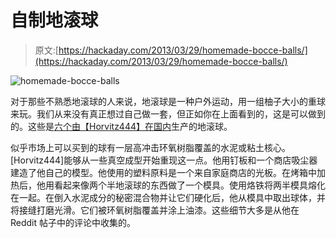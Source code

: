 # 自制地滚球

> 原文:[https://hackaday.com/2013/03/29/homemade-bocce-balls/](https://hackaday.com/2013/03/29/homemade-bocce-balls/)

![homemade-bocce-balls](../Images/3fd5a08661117166b802d43f7fde762e.png)

对于那些不熟悉地滚球的人来说，地滚球是一种户外运动，用一组柚子大小的重球来玩。我们从来没有真正想过自己做一套，但正如你在上面看到的，这是可以做到的。这些是[六个由【Horvitz444】在国内](http://imgur.com/a/JawPa)生产的地滚球。

似乎市场上可以买到的球有一层高冲击环氧树脂覆盖的水泥或粘土核心。[Horvitz444]能够从一些真空成型开始重现这一点。他用钉板和一个商店吸尘器建造了他自己的模型。他使用的塑料原料是一个来自家庭商店的光板。在烤箱中加热后，他用看起来像两个半地滚球的东西做了一个模具。使用烙铁将两半模具熔化在一起。在倒入水泥成分的秘密混合物并让它们硬化后，他从模具中取出球体，并将接缝打磨光滑。它们被环氧树脂覆盖并涂上油漆。这些细节大多是从他在 Reddit 帖子中的评论中收集的。